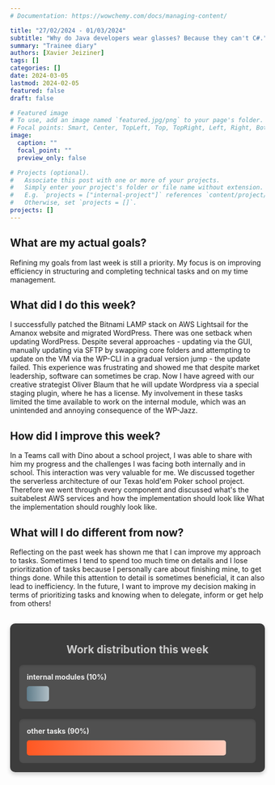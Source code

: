 ```yaml
---
# Documentation: https://wowchemy.com/docs/managing-content/

title: "27/02/2024 - 01/03/2024"
subtitle: "Why do Java developers wear glasses? Because they can't C#."
summary: "Trainee diary"
authors: [Xavier Jeiziner]
tags: []
categories: []
date: 2024-03-05
lastmod: 2024-02-05
featured: false
draft: false

# Featured image
# To use, add an image named `featured.jpg/png` to your page's folder.
# Focal points: Smart, Center, TopLeft, Top, TopRight, Left, Right, BottomLeft, Bottom, BottomRight.
image:
  caption: ""
  focal_point: ""
  preview_only: false

# Projects (optional).
#   Associate this post with one or more of your projects.
#   Simply enter your project's folder or file name without extension.
#   E.g. `projects = ["internal-project"]` references `content/project/deep-learning/index.md`.
#   Otherwise, set `projects = []`.
projects: []
---
```

## What are my actual goals?
Refining my goals from last week is still a priority. My focus is on improving efficiency in structuring and completing technical tasks and on my time management.

## What did I do this week?
I successfully patched the Bitnami LAMP stack on AWS Lightsail for the Amanox website and migrated WordPress. There was one setback when updating WordPress. Despite several approaches - updating via the GUI, manually updating via SFTP by swapping core folders and attempting to update on the VM via the WP-CLI in a gradual version jump - the update failed. This experience was frustrating and showed me that despite market leadership, software can sometimes be crap. Now I have agreed with our creative strategist Oliver Blaum that he will update Wordpress via a special staging plugin, where he has a license. My involvement in these tasks limited the time available to work on the internal module, which was an unintended and annoying consequence of the WP-Jazz.

## How did I improve this week?
In a Teams call with Dino about a school project, I was able to share with him my progress and the challenges I was facing both internally and in school. This interaction was very valuable for me. We discussed together the serverless architecture of our Texas hold'em Poker school project. Therefore we went through every component and discussed what's the suitabelest AWS services and how the implementation should look like What the implementation should roughly look like.

## What will I do different from now?
Reflecting on the past week has shown me that I can improve my approach to tasks. Sometimes I tend to spend too much time on details and I lose prioritization of tasks because I personally care about finishing mine, to get things done. While this attention to detail is sometimes beneficial, it can also lead to inefficiency. In the future, I want to improve my decision making in terms of prioritizing tasks and knowing when to delegate, inform or get help from others!

<br>
<div style="padding: 18px; padding-top: 10px; color: #eee; background-color: #3c3c3c; border-radius: 10px; box-shadow: 0 4px 8px rgba(0,0,0,0.2);">
  <h2 style="text-align: center; color: #ccc;">Work distribution this week</h2>
  <div style="background-color: #505050; padding: 15px; margin-bottom: 20px; border-radius: 8px; color: #eee; box-shadow: inset 0 2px 4px rgba(0,0,0,0.1);">
    <strong>internal modules (10%)</strong>
    <div style="width: 10%; height: 30px; background: linear-gradient(to right, #607D8B 0%, #B0BEC5 100%); border-radius: 5px; margin-top: 10px;"></div>
  </div>
  <div style="background-color: #505050; padding: 15px; border-radius: 8px; color: #eee; box-shadow: inset 0 2px 4px rgba(0,0,0,0.1);">
    <strong>other tasks (90%)</strong>
    <div style="width: 90%; height: 30px; background: linear-gradient(to right, #FF5722 0%, #FFCCBC 100%); border-radius: 5px; margin-top: 10px;"></div>
  </div>
</div>
